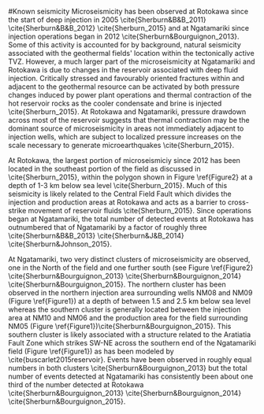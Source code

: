 #Known seismicity
Microseismicity has been observed at Rotokawa since the start of deep injection in 2005 \cite{Sherburn&B&B_2011} \cite{Sherburn&B&B_2012} \cite{Sherburn_2015} and at Ngatamariki since injection operations began in 2012 \cite{Sherburn&Bourguignon_2013}. Some of this activity is accounted for by background, natural seismicity associated with the geothermal fields' location within the tectonically active TVZ. However, a much larger part of the microseismicity at Ngatamariki and Rotokawa is due to changes in the reservoir associated with deep fluid injection. Critically stressed and favourably oriented fractures within and adjacent to the geothermal resource can be activated by both pressure changes induced by power plant operations and thermal contraction of the hot reservoir rocks as the cooler condensate and brine is injected \cite{Sherburn_2015}. At Rotokawa and Ngatamariki, pressure drawdown across most of the reservoir suggests that thermal contraction may be the dominant source of microseismicity in areas not immediately adjacent to injection wells, which are subject to localized pressure increases on the scale necessary to generate microearthquakes \cite{Sherburn_2015}.

At Rotokawa, the largest portion of microseismiciy since 2012 has been located in the southeast portion of the field as discussed in \cite{Sherburn_2015}, within the polygon shown in Figure \ref{Figure2} at a depth of 1-3 km below sea level \cite{Sherburn_2015}. Much of this seismicity is likely related to the Central Field Fault which divides the injection and production areas at Rotokawa and acts as a barrier to cross-strike movement of reservoir fluids \cite{Sherburn_2015}. Since operations began at Ngatamariki, the total number of detected events at Rotokawa has outnumbered that of Ngatamariki by a factor of roughly three \cite{Sherburn&B&B_2013} \cite{Sherburn&J&B_2014} \cite{Sherburn&Johnson_2015}.

At Ngatamariki, two very distinct clusters of microseismicity are observed, one in the North of the field and one further south (see Figure \ref{Figure2} \cite{Sherburn&Bourguignon_2013} \cite{Sherburn&Bourguignon_2014} \cite{Sherburn&Bourguignon_2015}. The northern cluster has been observed in the northern injection area surrounding wells NM08 and NM09 (Figure \ref{Figure1}) at a depth of between 1.5 and 2.5 km below sea level whereas the southern cluster is generally located between the injection area at NM10 and NM06 and the production area for the field surrounding NM05 (Figure \ref{Figure1})\cite{Sherburn&Bourguignon_2015}. This southern cluster is likely associated with a structure related to the Aratiatia Fault Zone which strikes SW-NE across the southern end of the Ngatamariki field (Figure \ref{Figure1}) as has been modeled by \cite{buscarlet2015reservoir}. Events have been observed in roughly equal numbers in both clusters \cite{Sherburn&Bourguignon_2013} but the total number of events detected at Ngatamariki has consistently been about one third of the number detected at Rotokawa \cite{Sherburn&Bourguignon_2013} \cite{Sherburn&Bourguignon_2014} \cite{Sherburn&Bourguignon_2015}.
